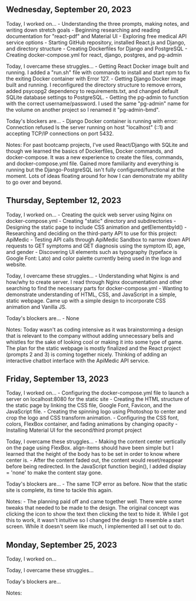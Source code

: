 ## Wednesday, September 20, 2023

Today, I worked on...
    - Understanding the three prompts, making notes, and writing down stretch goals
    - Beginning researching and reading documentation for "react-pdf" and Material UI
    - Exploring free medical API service options
    - Starting GitHub repository, installed React.js and Django, and directory structure
    - Creating Dockerfiles for Django and PostgreSQL
    - Creating docker-compose.yml for react, django, postgres, and pg-admin

Today, I overcame these struggles...
    - Getting React Docker image built and running. I added a "run.sh" file with commands to install and start npm to fix the exiting Docker container with Error 127.
    - Getting Django Docker image built and running. I reconfigured the directory structure to remove errors, added psycopg2 dependency to requirements.txt, and changed default SQLite database settings to PostgreSQL.
    - Getting the pg-admin to function with the correct username/password. I used the same "pg-admin" name for the volume on another project so I renamed it "pg-admin-bmd".

Today's blockers are...
    - Django Docker container is running with error: Connection refused Is the server running on host "localhost" (::1) and accepting TCP/IP connections on port 5432.

Notes:
    For past bootcamp projects, I've used React/Django with SQLite and though we learned the basics of Dockerfiles, Docker commands, and docker-compose. It was a new experience to create the files, commands, and docker-compose.yml file. Gained more familiarity and everything is running but the Django-PostgreSQL isn't fully configured/functional at the moment. Lots of ideas floating around for how I can demonstrate my ability to go over and beyond. 


## Thursday, September 12, 2023

Today, I worked on...
    - Creating the quick web server using Nginx on docker-compose.yml
    - Creating "static" directory and subdirectories
    - Designing the static page to include CSS animation and getElementbyId()
    - Researching and deciding on the third-party API to use for this project: ApiMedic
    - Testing API calls through ApiMedic Sandbox to narrow down API requests to GET symptoms and GET diagnosis using the symptom ID, age, and gender
    - Discovering UI elements such as typography (typeface is Google Font: Lato) and color palette currently being used in the logo and website.

Today, I overcame these struggles...
    - Understanding what Nginx is and how/why to create server. I read through Nginx documentation and other searching to find the necessary parts for docker-compose.yml
    - Wanting to demonstrate understanding of HTML, CSS, and JavaScript in a simple, static webpage. Came up with a simple design to incorporate CSS animation and Vanilla JS.

Today's blockers are...
    - None

Notes:
    Today wasn't as coding intensive as it was brainstorming a design that is relevant to the company without adding unnecessary bells and whistles for the sake of looking cool or making it into some type of game. The plan for the static webpage is mostly finalized and the React project (prompts 2 and 3) is coming together nicely. Thinking of adding an interactive chatbot interface with the ApiMedic API service. 


## Friday, September 13, 2023

Today, I worked on...
    - Configuring the docker-compose.yml file to launch a server on localhost:8080 for the static site
    - Creating the HTML structure of the static page by linking the CSS file, Google Font, Favicon, and the JavaScript file.
    - Creating the spinning logo using Photoshop to center and crop the logo and CSS transform animation.
    - Configuring the CSS font, colors, FlexBox container, and fading animations by changing opacity
    - Installing Material UI for the second/third prompt project

Today, I overcame these struggles...
    - Making the content center vertically on the page using FlexBox. align-items should have been simple but I learned that the height of the body has to be set in order to know where center is.
    - After the content faded out, the content would reset/reappear before being redirected. In the JavaScript function begin(), I added display = 'none' to make the content stay gone.

Today's blockers are...
    - The same TCP error as before. Now that the static site is complete, its time to tackle this again.

Notes:
    - The planning paid off and came together well. There were some tweaks that needed to be made to the design. The original concept was clicking the icon to show the text then clicking the text to hide it. While I got this to work, it wasn't intuitive so I changed the design to resemble a start screen. While it doesn't seem like much, I implemented all I set out to do.


## Monday, September 25, 2023

Today, I worked on...

Today, I overcame these struggles...

Today's blockers are...

Notes: